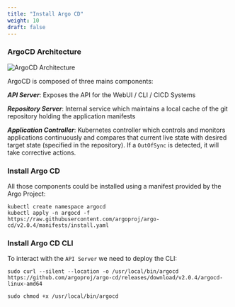 ```yaml
---
title: "Install Argo CD"
weight: 10
draft: false
---
```


### ArgoCD Architecture
![ArgoCD Architecture](/images/argocd/argocd_architecture.png)

ArgoCD is composed of three mains components:

***API Server***: Exposes the API for the WebUI / CLI / CICD Systems

***Repository Server***: Internal service which maintains a local cache of the git repository holding the application manifests

***Application Controller***: Kubernetes controller which controls and monitors applications continuously and compares that  current live state with desired target state (specified in the repository). If a `OutOfSync` is detected, it will take corrective actions.

### Install Argo CD

All those components could be installed using a manifest provided by the Argo Project:

```
kubectl create namespace argocd
kubectl apply -n argocd -f https://raw.githubusercontent.com/argoproj/argo-cd/v2.0.4/manifests/install.yaml
```

### Install Argo CD CLI

To interact with the `API Server` we need to deploy the CLI:

```
sudo curl --silent --location -o /usr/local/bin/argocd https://github.com/argoproj/argo-cd/releases/download/v2.0.4/argocd-linux-amd64

sudo chmod +x /usr/local/bin/argocd
```
